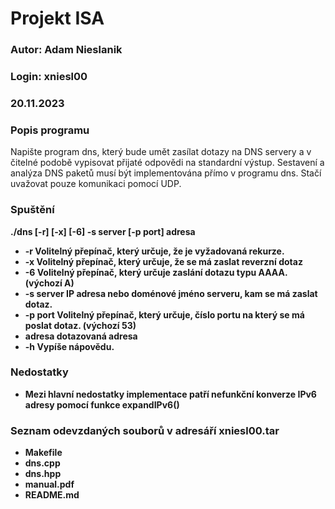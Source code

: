 # Projekt ISA
### Autor: Adam Nieslanik
### Login: xniesl00
### 20.11.2023

### Popis programu

Napište program dns, který bude umět zasílat dotazy na DNS servery a v čitelné podobě vypisovat přijaté odpovědi na standardní výstup. Sestavení a analýza DNS paketů musí být implementována přímo v programu dns. Stačí uvažovat pouze komunikaci pomocí UDP.

### Spuštění

<b>./dns [-r] [-x] [-6] -s server [-p port] adresa<b>

*	-r Volitelný přepínač, který určuje, že je vyžadovaná rekurze.
*	-x Volitelný přepínač, který určuje, že se má zaslat reverzní dotaz
*	-6 Volitelný přepínač, který určuje zaslání dotazu typu AAAA. (výchozí A)
*	-s server IP adresa nebo doménové jméno serveru, kam se má zaslat dotaz.
*	-p port Volitelný přepínač, který určuje, číslo portu na který se má poslat dotaz. (výchozí 53)
*	adresa dotazovaná adresa
*	-h Vypíše nápovědu.

### Nedostatky
* Mezi hlavní nedostatky implementace patří nefunkční konverze IPv6 adresy pomocí funkce expandIPv6()

### Seznam odevzdaných souborů v adresáří xniesl00.tar
* Makefile
* dns.cpp
* dns.hpp
* manual.pdf
* README.md